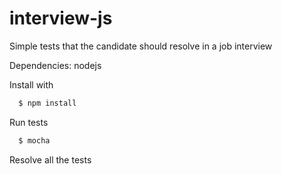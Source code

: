 interview-js
============

Simple tests that the candidate should resolve in a job interview

Dependencies: nodejs

Install with
```bash
  $ npm install
```

Run tests
```bash
  $ mocha
```

Resolve all the tests

